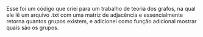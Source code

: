 Esse foi um código que criei para um trabalho de teoria dos grafos, na qual ele lê um arquivo .txt com uma matriz de adjacência e essencialmente retorna quantos grupos existem, e adicionei como função adicional mostrar quais são os grupos.
